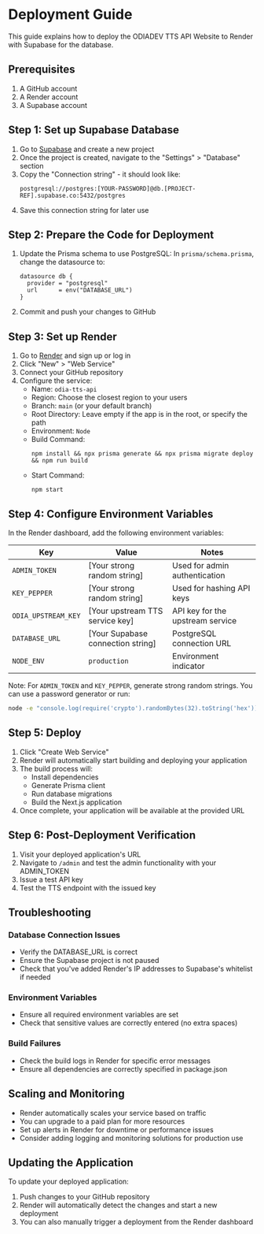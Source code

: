 # Deployment Guide

This guide explains how to deploy the ODIADEV TTS API Website to Render with Supabase for the database.

## Prerequisites

1. A GitHub account
2. A Render account
3. A Supabase account

## Step 1: Set up Supabase Database

1. Go to [Supabase](https://supabase.com/) and create a new project
2. Once the project is created, navigate to the "Settings" > "Database" section
3. Copy the "Connection string" - it should look like:
   ```
   postgresql://postgres:[YOUR-PASSWORD]@db.[PROJECT-REF].supabase.co:5432/postgres
   ```
4. Save this connection string for later use

## Step 2: Prepare the Code for Deployment

1. Update the Prisma schema to use PostgreSQL:
   In `prisma/schema.prisma`, change the datasource to:
   ```prisma
   datasource db {
     provider = "postgresql"
     url      = env("DATABASE_URL")
   }
   ```

2. Commit and push your changes to GitHub

## Step 3: Set up Render

1. Go to [Render](https://render.com/) and sign up or log in
2. Click "New" > "Web Service"
3. Connect your GitHub repository
4. Configure the service:
   - Name: `odia-tts-api`
   - Region: Choose the closest region to your users
   - Branch: `main` (or your default branch)
   - Root Directory: Leave empty if the app is in the root, or specify the path
   - Environment: `Node`
   - Build Command: 
     ```
     npm install && npx prisma generate && npx prisma migrate deploy && npm run build
     ```
   - Start Command: 
     ```
     npm start
     ```

## Step 4: Configure Environment Variables

In the Render dashboard, add the following environment variables:

| Key | Value | Notes |
|-----|-------|-------|
| `ADMIN_TOKEN` | [Your strong random string] | Used for admin authentication |
| `KEY_PEPPER` | [Your strong random string] | Used for hashing API keys |
| `ODIA_UPSTREAM_KEY` | [Your upstream TTS service key] | API key for the upstream service |
| `DATABASE_URL` | [Your Supabase connection string] | PostgreSQL connection URL |
| `NODE_ENV` | `production` | Environment indicator |

Note: For `ADMIN_TOKEN` and `KEY_PEPPER`, generate strong random strings. You can use a password generator or run:
```bash
node -e "console.log(require('crypto').randomBytes(32).toString('hex'))"
```

## Step 5: Deploy

1. Click "Create Web Service"
2. Render will automatically start building and deploying your application
3. The build process will:
   - Install dependencies
   - Generate Prisma client
   - Run database migrations
   - Build the Next.js application
4. Once complete, your application will be available at the provided URL

## Step 6: Post-Deployment Verification

1. Visit your deployed application's URL
2. Navigate to `/admin` and test the admin functionality with your ADMIN_TOKEN
3. Issue a test API key
4. Test the TTS endpoint with the issued key

## Troubleshooting

### Database Connection Issues
- Verify the DATABASE_URL is correct
- Ensure the Supabase project is not paused
- Check that you've added Render's IP addresses to Supabase's whitelist if needed

### Environment Variables
- Ensure all required environment variables are set
- Check that sensitive values are correctly entered (no extra spaces)

### Build Failures
- Check the build logs in Render for specific error messages
- Ensure all dependencies are correctly specified in package.json

## Scaling and Monitoring

- Render automatically scales your service based on traffic
- You can upgrade to a paid plan for more resources
- Set up alerts in Render for downtime or performance issues
- Consider adding logging and monitoring solutions for production use

## Updating the Application

To update your deployed application:

1. Push changes to your GitHub repository
2. Render will automatically detect the changes and start a new deployment
3. You can also manually trigger a deployment from the Render dashboard